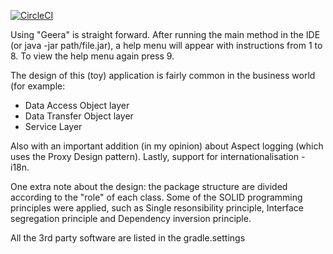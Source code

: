 [![CircleCI](https://circleci.com/gh/AlessandroArosio/Geera.svg?style=svg)](https://circleci.com/gh/AlessandroArosio/Geera)

Using "Geera" is straight forward. After running the main method in the IDE (or java -jar path/file.jar),
a help menu will appear with instructions from 1 to 8. To view the help menu again press 9.

The design of this (toy) application is fairly common in the business world (for example:
- Data Access Object layer
- Data Transfer Object layer
- Service Layer

Also with an important addition (in my opinion) about Aspect logging (which uses the Proxy Design pattern).
Lastly, support for internationalisation - i18n.

One extra note about the design: the package structure are divided according to the "role" of each class.
Some of the SOLID programming principles were applied, such as Single resonsibility principle,
Interface segregation principle and Dependency inversion principle.


All the 3rd party software are listed in the gradle.settings